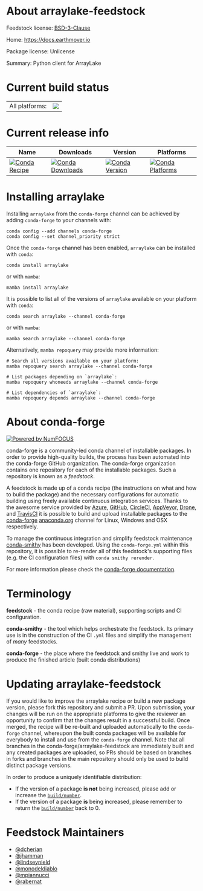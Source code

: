 About arraylake-feedstock
=========================

Feedstock license: [BSD-3-Clause](https://github.com/conda-forge/arraylake-feedstock/blob/main/LICENSE.txt)

Home: https://docs.earthmover.io

Package license: Unlicense

Summary: Python client for ArrayLake

Current build status
====================


<table><tr><td>All platforms:</td>
    <td>
      <a href="https://dev.azure.com/conda-forge/feedstock-builds/_build/latest?definitionId=20665&branchName=main">
        <img src="https://dev.azure.com/conda-forge/feedstock-builds/_apis/build/status/arraylake-feedstock?branchName=main">
      </a>
    </td>
  </tr>
</table>

Current release info
====================

| Name | Downloads | Version | Platforms |
| --- | --- | --- | --- |
| [![Conda Recipe](https://img.shields.io/badge/recipe-arraylake-green.svg)](https://anaconda.org/conda-forge/arraylake) | [![Conda Downloads](https://img.shields.io/conda/dn/conda-forge/arraylake.svg)](https://anaconda.org/conda-forge/arraylake) | [![Conda Version](https://img.shields.io/conda/vn/conda-forge/arraylake.svg)](https://anaconda.org/conda-forge/arraylake) | [![Conda Platforms](https://img.shields.io/conda/pn/conda-forge/arraylake.svg)](https://anaconda.org/conda-forge/arraylake) |

Installing arraylake
====================

Installing `arraylake` from the `conda-forge` channel can be achieved by adding `conda-forge` to your channels with:

```
conda config --add channels conda-forge
conda config --set channel_priority strict
```

Once the `conda-forge` channel has been enabled, `arraylake` can be installed with `conda`:

```
conda install arraylake
```

or with `mamba`:

```
mamba install arraylake
```

It is possible to list all of the versions of `arraylake` available on your platform with `conda`:

```
conda search arraylake --channel conda-forge
```

or with `mamba`:

```
mamba search arraylake --channel conda-forge
```

Alternatively, `mamba repoquery` may provide more information:

```
# Search all versions available on your platform:
mamba repoquery search arraylake --channel conda-forge

# List packages depending on `arraylake`:
mamba repoquery whoneeds arraylake --channel conda-forge

# List dependencies of `arraylake`:
mamba repoquery depends arraylake --channel conda-forge
```


About conda-forge
=================

[![Powered by
NumFOCUS](https://img.shields.io/badge/powered%20by-NumFOCUS-orange.svg?style=flat&colorA=E1523D&colorB=007D8A)](https://numfocus.org)

conda-forge is a community-led conda channel of installable packages.
In order to provide high-quality builds, the process has been automated into the
conda-forge GitHub organization. The conda-forge organization contains one repository
for each of the installable packages. Such a repository is known as a *feedstock*.

A feedstock is made up of a conda recipe (the instructions on what and how to build
the package) and the necessary configurations for automatic building using freely
available continuous integration services. Thanks to the awesome service provided by
[Azure](https://azure.microsoft.com/en-us/services/devops/), [GitHub](https://github.com/),
[CircleCI](https://circleci.com/), [AppVeyor](https://www.appveyor.com/),
[Drone](https://cloud.drone.io/welcome), and [TravisCI](https://travis-ci.com/)
it is possible to build and upload installable packages to the
[conda-forge](https://anaconda.org/conda-forge) [anaconda.org](https://anaconda.org/)
channel for Linux, Windows and OSX respectively.

To manage the continuous integration and simplify feedstock maintenance
[conda-smithy](https://github.com/conda-forge/conda-smithy) has been developed.
Using the ``conda-forge.yml`` within this repository, it is possible to re-render all of
this feedstock's supporting files (e.g. the CI configuration files) with ``conda smithy rerender``.

For more information please check the [conda-forge documentation](https://conda-forge.org/docs/).

Terminology
===========

**feedstock** - the conda recipe (raw material), supporting scripts and CI configuration.

**conda-smithy** - the tool which helps orchestrate the feedstock.
                   Its primary use is in the construction of the CI ``.yml`` files
                   and simplify the management of *many* feedstocks.

**conda-forge** - the place where the feedstock and smithy live and work to
                  produce the finished article (built conda distributions)


Updating arraylake-feedstock
============================

If you would like to improve the arraylake recipe or build a new
package version, please fork this repository and submit a PR. Upon submission,
your changes will be run on the appropriate platforms to give the reviewer an
opportunity to confirm that the changes result in a successful build. Once
merged, the recipe will be re-built and uploaded automatically to the
`conda-forge` channel, whereupon the built conda packages will be available for
everybody to install and use from the `conda-forge` channel.
Note that all branches in the conda-forge/arraylake-feedstock are
immediately built and any created packages are uploaded, so PRs should be based
on branches in forks and branches in the main repository should only be used to
build distinct package versions.

In order to produce a uniquely identifiable distribution:
 * If the version of a package **is not** being increased, please add or increase
   the [``build/number``](https://docs.conda.io/projects/conda-build/en/latest/resources/define-metadata.html#build-number-and-string).
 * If the version of a package **is** being increased, please remember to return
   the [``build/number``](https://docs.conda.io/projects/conda-build/en/latest/resources/define-metadata.html#build-number-and-string)
   back to 0.

Feedstock Maintainers
=====================

* [@dcherian](https://github.com/dcherian/)
* [@jhamman](https://github.com/jhamman/)
* [@lindseynield](https://github.com/lindseynield/)
* [@monodeldiablo](https://github.com/monodeldiablo/)
* [@mpiannucci](https://github.com/mpiannucci/)
* [@rabernat](https://github.com/rabernat/)

